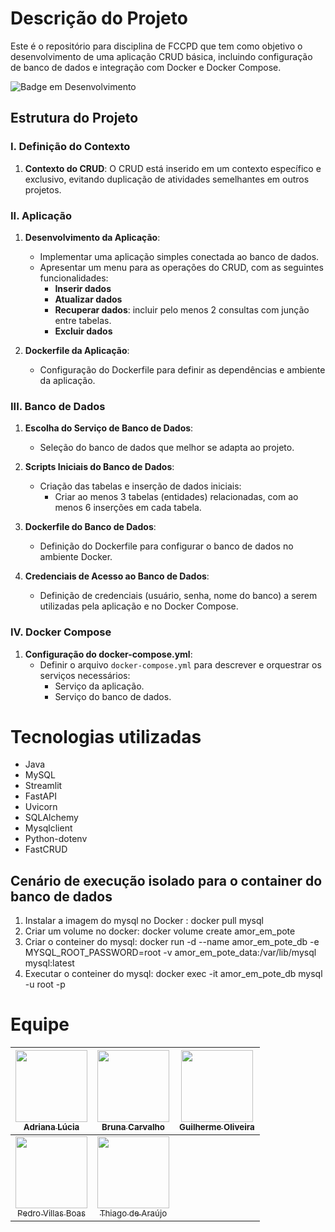 # Descrição do Projeto

Este é o repositório para disciplina de FCCPD que tem como objetivo o desenvolvimento de uma aplicação CRUD básica, incluindo configuração de banco de dados e integração com Docker e Docker Compose.

![Badge em Desenvolvimento](http://img.shields.io/static/v1?label=STATUS&message=CONCLUÍDO&color=GREEN&style=for-the-badge)

## Estrutura do Projeto

### I. Definição do Contexto
1. **Contexto do CRUD**: O CRUD está inserido em um contexto específico e exclusivo, evitando duplicação de atividades semelhantes em outros projetos.

### II. Aplicação
1. **Desenvolvimento da Aplicação**:
   - Implementar uma aplicação simples conectada ao banco de dados.
   - Apresentar um menu para as operações do CRUD, com as seguintes funcionalidades:
     - **Inserir dados**
     - **Atualizar dados**
     - **Recuperar dados**: incluir pelo menos 2 consultas com junção entre tabelas.
     - **Excluir dados**

2. **Dockerfile da Aplicação**:
   - Configuração do Dockerfile para definir as dependências e ambiente da aplicação.

### III. Banco de Dados
1. **Escolha do Serviço de Banco de Dados**:
   - Seleção do banco de dados que melhor se adapta ao projeto.

2. **Scripts Iniciais do Banco de Dados**:
   - Criação das tabelas e inserção de dados iniciais:
     - Criar ao menos 3 tabelas (entidades) relacionadas, com ao menos 6 inserções em cada tabela.

3. **Dockerfile do Banco de Dados**:
   - Definição do Dockerfile para configurar o banco de dados no ambiente Docker.

4. **Credenciais de Acesso ao Banco de Dados**:
   - Definição de credenciais (usuário, senha, nome do banco) a serem utilizadas pela aplicação e no Docker Compose.

### IV. Docker Compose
1. **Configuração do docker-compose.yml**:
   - Definir o arquivo `docker-compose.yml` para descrever e orquestrar os serviços necessários:
     - Serviço da aplicação.
     - Serviço do banco de dados.


# Tecnologias utilizadas
* Java
* MySQL
* Streamlit
* FastAPI
* Uvicorn
* SQLAlchemy
* Mysqlclient
* Python-dotenv
* FastCRUD 

## Cenário de execução isolado para o container do banco de dados                
1. Instalar a imagem do mysql no Docker : docker pull mysql
2. Criar um volume no docker: docker volume create amor_em_pote
3. Criar o conteiner do mysql: docker run -d --name amor_em_pote_db -e MYSQL_ROOT_PASSWORD=root -v amor_em_pote_data:/var/lib/mysql mysql:latest
4. Executar o conteiner do mysql: docker exec -it amor_em_pote_db mysql -u root -p
                


# Equipe
| [<img loading="lazy" src="https://avatars.githubusercontent.com/u/108764670?v=4" width=115><br><sub>Adriana Lúcia</sub>](https://github.com/Dricalucia) |  [<img loading="lazy" src="https://avatars.githubusercontent.com/u/107653834?v=4" width=115><br><sub>Bruna Carvalho</sub>](https://github.com/brunacarvalho202)  |  [<img loading="lazy" src="https://avatars.githubusercontent.com/u/47667167?v=4" width=115><br><sub>Guilherme Oliveira</sub>](https://github.com/Guilherme) |  
| :---: | :---: | :---: |
| [<img loading="lazy" src="https://avatars.githubusercontent.com/u/47667167?v=4" width=115><br><sub>Pedro Villas Boas</sub>](https://github.com/PedroVillasBoas)  | [<img loading="lazy" src="https://avatars.githubusercontent.com/u/112591325?v=4" width=115><br><sub>Thiago de Araújo</sub>](https://github.com/tharaujo17)  |   |  

